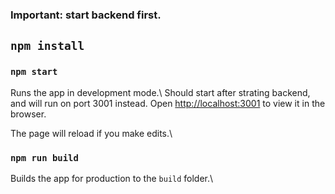 ### Important: start backend first.

## `npm install`

### `npm start`

Runs the app in development mode.\ 
Should start after strating backend, and will run on port 3001 instead.
Open [http://localhost:3001](http://localhost:3001) to view it in the browser.

The page will reload if you make edits.\

### `npm run build`

Builds the app for production to the `build` folder.\
